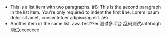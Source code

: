 *   This is a list item with two paragraphs.
â€‹
    This is the second paragraph in the list item. You're
only required to indent the first line. Lorem ipsum dolor
sit amet, consectetuer adipiscing elit.
â€‹
*   Another item in the same list.
awa
test??er
测试多平台
乱码测试aafhbdgh
测试cccccccc